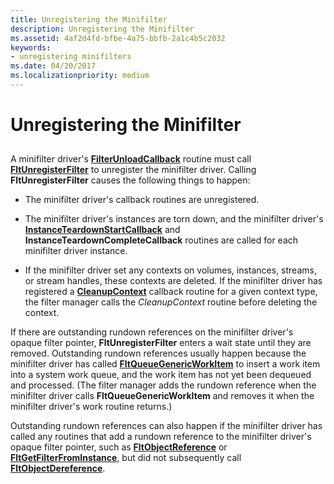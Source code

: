 ```yaml
---
title: Unregistering the Minifilter
description: Unregistering the Minifilter
ms.assetid: 4af2d4fd-bfbe-4a75-bbfb-2a1c4b5c2032
keywords:
- unregistering minifilters
ms.date: 04/20/2017
ms.localizationpriority: medium
---
```


# Unregistering the Minifilter


## <span id="ddk_unregistering_the_minifilter_if"></span><span id="DDK_UNREGISTERING_THE_MINIFILTER_IF"></span>


A minifilter driver's [**FilterUnloadCallback**](https://docs.microsoft.com/windows-hardware/drivers/ddi/fltkernel/nc-fltkernel-pflt_filter_unload_callback) routine must call [**FltUnregisterFilter**](https://docs.microsoft.com/windows-hardware/drivers/ddi/fltkernel/nf-fltkernel-fltunregisterfilter) to unregister the minifilter driver. Calling **FltUnregisterFilter** causes the following things to happen:

-   The minifilter driver's callback routines are unregistered.

-   The minifilter driver's instances are torn down, and the minifilter driver's [**InstanceTeardownStartCallback**](https://docs.microsoft.com/windows-hardware/drivers/ddi/fltkernel/nc-fltkernel-pflt_instance_teardown_callback) and **InstanceTeardownCompleteCallback** routines are called for each minifilter driver instance.

-   If the minifilter driver set any contexts on volumes, instances, streams, or stream handles, these contexts are deleted. If the minifilter driver has registered a [**CleanupContext**](https://docs.microsoft.com/windows-hardware/drivers/ddi/fltkernel/nc-fltkernel-pflt_context_cleanup_callback) callback routine for a given context type, the filter manager calls the *CleanupContext* routine before deleting the context.

If there are outstanding rundown references on the minifilter driver's opaque filter pointer, **FltUnregisterFilter** enters a wait state until they are removed. Outstanding rundown references usually happen because the minifilter driver has called [**FltQueueGenericWorkItem**](https://docs.microsoft.com/windows-hardware/drivers/ddi/fltkernel/nf-fltkernel-fltqueuegenericworkitem) to insert a work item into a system work queue, and the work item has not yet been dequeued and processed. (The filter manager adds the rundown reference when the minifilter driver calls **FltQueueGenericWorkItem** and removes it when the minifilter driver's work routine returns.)

Outstanding rundown references can also happen if the minifilter driver has called any routines that add a rundown reference to the minifilter driver's opaque filter pointer, such as [**FltObjectReference**](https://docs.microsoft.com/windows-hardware/drivers/ddi/fltkernel/nf-fltkernel-fltobjectreference) or [**FltGetFilterFromInstance**](https://docs.microsoft.com/windows-hardware/drivers/ddi/fltkernel/nf-fltkernel-fltgetfilterfrominstance), but did not subsequently call [**FltObjectDereference**](https://docs.microsoft.com/windows-hardware/drivers/ddi/fltkernel/nf-fltkernel-fltobjectdereference).

 

 




